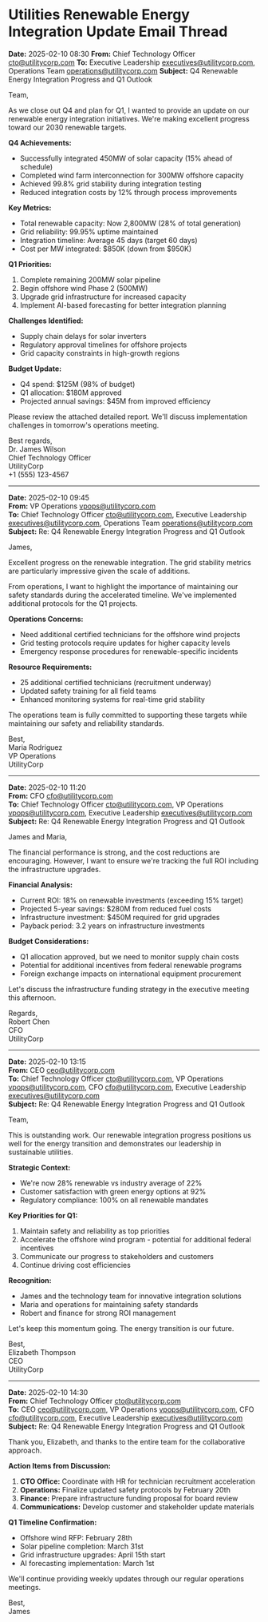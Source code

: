 # Utilities Renewable Energy Integration Update Email Thread

**Date:** 2025-02-10 08:30
**From:** Chief Technology Officer <cto@utilitycorp.com>
**To:** Executive Leadership <executives@utilitycorp.com>, Operations Team <operations@utilitycorp.com>
**Subject:** Q4 Renewable Energy Integration Progress and Q1 Outlook  

Team,

As we close out Q4 and plan for Q1, I wanted to provide an update on our renewable energy integration initiatives. We're making excellent progress toward our 2030 renewable targets.

**Q4 Achievements:**
- Successfully integrated 450MW of solar capacity (15% ahead of schedule)
- Completed wind farm interconnection for 300MW offshore capacity
- Achieved 99.8% grid stability during integration testing
- Reduced integration costs by 12% through process improvements

**Key Metrics:**
- Total renewable capacity: Now 2,800MW (28% of total generation)
- Grid reliability: 99.95% uptime maintained
- Integration timeline: Average 45 days (target 60 days)
- Cost per MW integrated: $850K (down from $950K)

**Q1 Priorities:**
1. Complete remaining 200MW solar pipeline
2. Begin offshore wind Phase 2 (500MW)
3. Upgrade grid infrastructure for increased capacity
4. Implement AI-based forecasting for better integration planning

**Challenges Identified:**
- Supply chain delays for solar inverters
- Regulatory approval timelines for offshore projects
- Grid capacity constraints in high-growth regions

**Budget Update:**
- Q4 spend: $125M (98% of budget)
- Q1 allocation: $180M approved
- Projected annual savings: $45M from improved efficiency

Please review the attached detailed report. We'll discuss implementation challenges in tomorrow's operations meeting.

Best regards,  
Dr. James Wilson  
Chief Technology Officer  
UtilityCorp  
+1 (555) 123-4567  

---

**Date:** 2025-02-10 09:45  
**From:** VP Operations <vpops@utilitycorp.com>  
**To:** Chief Technology Officer <cto@utilitycorp.com>, Executive Leadership <executives@utilitycorp.com>, Operations Team <operations@utilitycorp.com>  
**Subject:** Re: Q4 Renewable Energy Integration Progress and Q1 Outlook  

James,

Excellent progress on the renewable integration. The grid stability metrics are particularly impressive given the scale of additions.

From operations, I want to highlight the importance of maintaining our safety standards during the accelerated timeline. We've implemented additional protocols for the Q1 projects.

**Operations Concerns:**
- Need additional certified technicians for the offshore wind projects
- Grid testing protocols require updates for higher capacity levels
- Emergency response procedures for renewable-specific incidents

**Resource Requirements:**
- 25 additional certified technicians (recruitment underway)
- Updated safety training for all field teams
- Enhanced monitoring systems for real-time grid stability

The operations team is fully committed to supporting these targets while maintaining our safety and reliability standards.

Best,  
Maria Rodriguez  
VP Operations  
UtilityCorp  

---

**Date:** 2025-02-10 11:20  
**From:** CFO <cfo@utilitycorp.com>  
**To:** Chief Technology Officer <cto@utilitycorp.com>, VP Operations <vpops@utilitycorp.com>, Executive Leadership <executives@utilitycorp.com>  
**Subject:** Re: Q4 Renewable Energy Integration Progress and Q1 Outlook  

James and Maria,

The financial performance is strong, and the cost reductions are encouraging. However, I want to ensure we're tracking the full ROI including the infrastructure upgrades.

**Financial Analysis:**
- Current ROI: 18% on renewable investments (exceeding 15% target)
- Projected 5-year savings: $280M from reduced fuel costs
- Infrastructure investment: $450M required for grid upgrades
- Payback period: 3.2 years on infrastructure investments

**Budget Considerations:**
- Q1 allocation approved, but we need to monitor supply chain costs
- Potential for additional incentives from federal renewable programs
- Foreign exchange impacts on international equipment procurement

Let's discuss the infrastructure funding strategy in the executive meeting this afternoon.

Regards,  
Robert Chen  
CFO  
UtilityCorp  

---

**Date:** 2025-02-10 13:15  
**From:** CEO <ceo@utilitycorp.com>  
**To:** Chief Technology Officer <cto@utilitycorp.com>, VP Operations <vpops@utilitycorp.com>, CFO <cfo@utilitycorp.com>, Executive Leadership <executives@utilitycorp.com>  
**Subject:** Re: Q4 Renewable Energy Integration Progress and Q1 Outlook  

Team,

This is outstanding work. Our renewable integration progress positions us well for the energy transition and demonstrates our leadership in sustainable utilities.

**Strategic Context:**
- We're now 28% renewable vs industry average of 22%
- Customer satisfaction with green energy options at 92%
- Regulatory compliance: 100% on all renewable mandates

**Key Priorities for Q1:**
1. Maintain safety and reliability as top priorities
2. Accelerate the offshore wind program - potential for additional federal incentives
3. Communicate our progress to stakeholders and customers
4. Continue driving cost efficiencies

**Recognition:**
- James and the technology team for innovative integration solutions
- Maria and operations for maintaining safety standards
- Robert and finance for strong ROI management

Let's keep this momentum going. The energy transition is our future.

Best,  
Elizabeth Thompson  
CEO  
UtilityCorp  

---

**Date:** 2025-02-10 14:30  
**From:** Chief Technology Officer <cto@utilitycorp.com>  
**To:** CEO <ceo@utilitycorp.com>, VP Operations <vpops@utilitycorp.com>, CFO <cfo@utilitycorp.com>, Executive Leadership <executives@utilitycorp.com>  
**Subject:** Re: Q4 Renewable Energy Integration Progress and Q1 Outlook  

Thank you, Elizabeth, and thanks to the entire team for the collaborative approach.

**Action Items from Discussion:**
1. **CTO Office:** Coordinate with HR for technician recruitment acceleration
2. **Operations:** Finalize updated safety protocols by February 20th
3. **Finance:** Prepare infrastructure funding proposal for board review
4. **Communications:** Develop customer and stakeholder update materials

**Q1 Timeline Confirmation:**
- Offshore wind RFP: February 28th
- Solar pipeline completion: March 31st
- Grid infrastructure upgrades: April 15th start
- AI forecasting implementation: March 1st

We'll continue providing weekly updates through our regular operations meetings.

Best,  
James